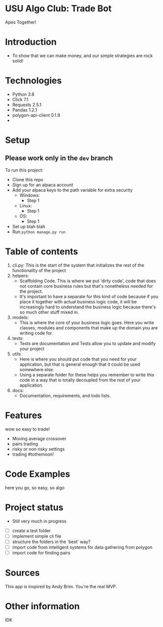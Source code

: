 # USU Algo Club: Trade Bot
Apes Together!

# Introduction
- To show that we can make money, and our simple strategies are rock solid!

# Technologies
- Python 3.8
- Click 7.1
- Requests 2.5.1
- Pandas 1.2.1
- polygon-api-client 0.1.9
- 

# Setup
## Please work only in the `dev` branch

To run this project:
- Clone this repo
- Sign up for an alpaca account
- Add your alpaca keys to the path variable for extra security
	- Windows:
		- Step 1
	- Linux:
		- Step 1
	- OS:
		- Step 1
- Set up blah blah
- Run ```python manage.py run```


# Table of contents
1. cli.py: This is the start of the system that initializes the rest of the functionality of the project
2. helpers:
   	- Scaffolding Code. This is where we put 'dirty code', code that does not contain core business rules but that's nonetheless needed for the project.
	- It's important to have a separate for this kind of code because if you place it together with actual business logic code, it will be increasingly hard to understand the business logic because there's so much other stuff mixed in.
3. models:
   	- This is where the core of your business logic goes. Here you write classes, modules and components that make up the domain you are writing code for.
4. tests:
   	- Tests are documentation and Tests allow you to update and modify your project
5. utils
   	- Here is where you should put code that you need for your application, but that is general enough that it could be used somewhere else.
	- Using a separate folder for these helps you remember to write this code in a way that is totally decoupled from the rest of your application.
6. docs: 
	- Documentation, requirements, and todo lists.



# Features
wow so easy to trade!
- Moving average crossover
- pairs trading
- risky or non risky settings
- trading #tothemoon!

# Code Examples
here you go, so easy, so algo

# Project status 
- Still very much in progress
- [ ] create a test folder
- [ ] implement simple cli file
- [ ] structure the folders in the 'best' way?  
- [ ] import code from intelligent systems for data gathering from polygon
- [ ] import code for finding pairs

# Sources
This app is inspired by Andy Brim. You're the real MVP. 

# Other information
IDK 	